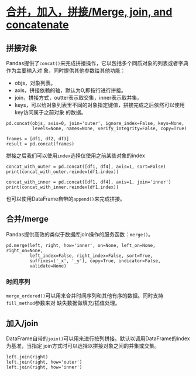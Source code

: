 # [合并，加入，拼接/Merge, join, and concatenate](https://pandas.pydata.org/pandas-docs/stable/user_guide/merging.html)

## 拼接对象

Pandas提供了`concat()`来完成拼接操作，它以包括多个同质对象的列表或者字典作为主要输入对
象，同时提供其他参数给其他功能：

- objs，对象列表。
- axis，拼接依赖的轴，默认为0,即按行进行拼接。
- join，拼接方式，outter表示取交集，inner表示取并集。
- keys，可以给对象列表里不同的对象指定键值，拼接完成之后依然可以使用key访问属于之前对象
的数据。

```
pd.concat(objs, axis=0, join='outer', ignore_index=False, keys=None,
          levels=None, names=None, verify_integrity=False, copy=True)

frames = [df1, df2, df3]
result = pd.concat(frames)
```

拼接之后我们可以使用`index`选择仅使用之前某些对象的index

```
concat_with_outer = pd.concat([df1, df4], axis=1, sort=False)
print(concat_with_outer.reindex(df1.index))

concat_with_inner = pd.concat([df1, df4], axis=1, join='inner')
print(concat_with_inner.reindex(df1.index))
```

也可以使用DataFrame自带的`append()`来完成拼接。

## 合并/merge

Pandas提供高效的类似于数据库join操作的服务函数：`merge()`。

```
pd.merge(left, right, how='inner', on=None, left_on=None, right_on=None,
         left_index=False, right_index=False, sort=True,
         suffixes=('_x', '_y'), copy=True, indicator=False,
         validate=None)
```

### 时间序列

`merge_ordered()`可以用来合并时间序列和其他有序的数据。同时支持`fill_method`参数来对
缺失数据做填充/插值处理。


## 加入/join

DataFrame自带的`join()`可以用来进行按列拼接。默认以调用DataFrame的index为基准，当指定
join方式时可以选择以拼接对象之间的并集或交集。

```
left.join(right)
left.join(right, how='outer')
left.join(right, how='inner')
```
